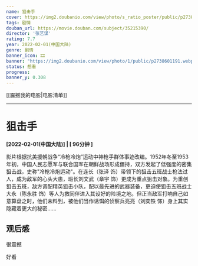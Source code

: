 ```yaml
---
name: 狙击手
cover: https://img2.doubanio.com/view/photo/s_ratio_poster/public/p2738601191.webp
tags: 剧情
douban_url: https://movie.douban.com/subject/35215390/
director: '张艺谋'
rating: 7.7
year: 2022-02-01(中国大陆)
genre: 剧情
banner_icon: 🎞
banner: "https://img2.doubanio.com/view/photo/1/public/p2738601191.webp"
status: 想看
progress: 
banner_y: 0.308
---
```


[[震撼我的电影|电影清单]]

---

# 狙击手

**[2022-02-01(中国大陆)] | [ 96分钟 ]** 

影片根据抗美援朝战争“冷枪冷炮”运动中神枪手群体事迹改编。1952年冬至1953年初，中国人民志愿军与联合国军在朝鲜战场形成僵持，双方发起了低强度的密集狙击战，史称"冷枪冷炮运动"。在连长（张译 饰）带领下的狙击五班战士枪法过人，成为敌军的心头大患，班长刘文武（章宇 饰）更成为重点狙击对象。为重创狙击五班，敌方调配精英狙击小队，配以最先进的武器装备，更迫使狙击五班战士大永（陈永胜 饰）等人为救同伴进入其设好的险境之地。但正当敌军打响自己如意算盘之时，他们未料到，被他们当作诱饵的侦察兵亮亮（刘奕铁 饰）身上其实隐藏着更大的秘密......

## 观后感

很震撼

好看